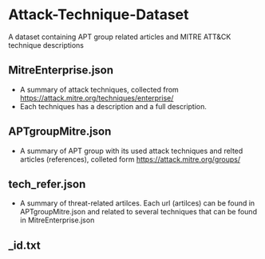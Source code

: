 # Attack-Technique-Dataset
A dataset containing APT group related articles and MITRE ATT&amp;CK technique descriptions
## MitreEnterprise.json
* A summary of attack techniques, collected from https://attack.mitre.org/techniques/enterprise/
* Each techniques has a description and a full description.
## APTgroupMitre.json
* A summary of APT group with its used attack techniques and relted articles (references), colleted form https://attack.mitre.org/groups/
## tech_refer.json
* A summary of threat-related artilces. Each url (artilces) can be found in APTgroupMitre.json and related to several techniques that can be found in MitreEnterprise.json
## _id.txt
